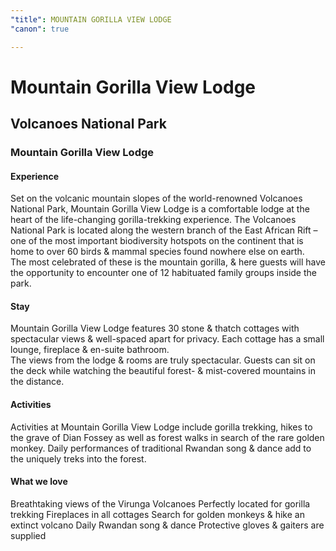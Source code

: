 ```yaml
---
"title": MOUNTAIN GORILLA VIEW LODGE
"canon": true

---
```


# Mountain Gorilla View Lodge
## Volcanoes National Park
### Mountain Gorilla View Lodge

#### Experience
Set on the volcanic mountain slopes of the world-renowned Volcanoes National Park, Mountain Gorilla View Lodge is a comfortable lodge at the heart of the life-changing gorilla-trekking experience.
The Volcanoes National Park is located along the western branch of the East African Rift – one of the most important biodiversity hotspots on the continent that is home to over 60 birds &amp; mammal species found nowhere else on earth.  
The most celebrated of these is the mountain gorilla, &amp; here guests will have the opportunity to encounter one of 12 habituated family groups inside the park.

#### Stay
Mountain Gorilla View Lodge features 30 stone &amp; thatch cottages with spectacular views &amp; well-spaced apart for privacy.
Each cottage has a small lounge, fireplace &amp; en-suite bathroom.  
The views from the lodge &amp; rooms are truly spectacular.  Guests can sit on the deck while watching the beautiful forest- &amp; mist-covered mountains in the distance.

#### Activities
Activities at Mountain Gorilla View Lodge include gorilla trekking, hikes to the grave of Dian Fossey as well as forest walks in search of the rare golden monkey.
Daily performances of traditional Rwandan song &amp; dance add to the uniquely treks into the forest.


#### What we love
Breathtaking views of the Virunga Volcanoes
Perfectly located for gorilla trekking
Fireplaces in all cottages
Search for golden monkeys &amp; hike an extinct volcano
Daily Rwandan song &amp; dance
Protective gloves &amp; gaiters are supplied